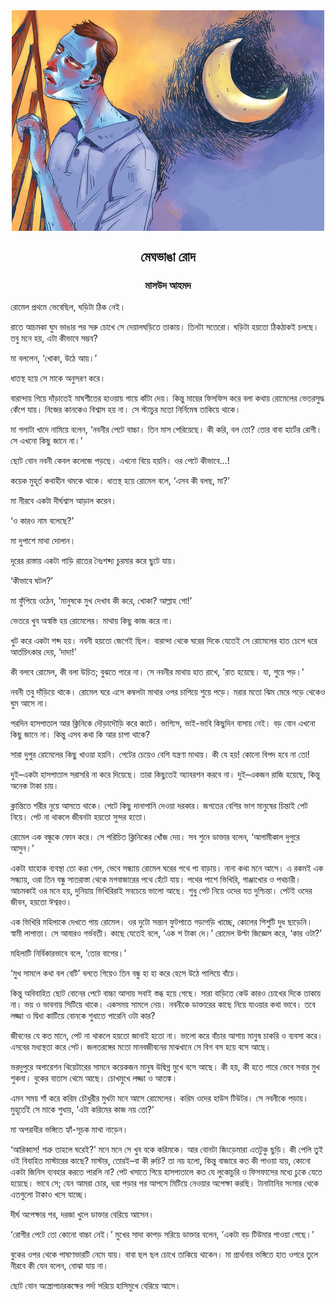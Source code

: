 <div align=center> <img align=center src='../images/prothomalo/মেঘভাঙা-রোদ@মাসউদ-আহমদ.jpg' width=500px >

<h2 align=center>মেঘভাঙা রোদ</h4><h3 align=center>মাসউদ আহমদ</h3>
</div>

রোমেল প্রথমে ভেবেছিল, ঘড়িটা ঠিক নেই।

রাতে আচমকা ঘুম ভাঙার পর সরু চোখে সে দেয়ালঘড়িতে তাকায়। তিনটা সতেরো। ঘড়িটা হয়তো ঠিকঠাকই চলছে। তবু মনে হয়, এটা কীভাবে সম্ভব?

মা বললেন, ‘খোকা, উঠে আয়।’

ধাতস্থ হয়ে সে মাকে অনুসরণ করে।

বারান্দায় গিয়ে দাঁড়াতেই মাঘশীতের হাওয়ায় গায়ে কাঁটা দেয়। কিন্তু মায়ের ফিসফিস করে বলা কথায় রোমেলের ভেতরসুদ্ধ কেঁপে যায়। নিজের কানকেও বিশ্বাস হয় না। সে স্ট্যাচুর মতো নির্নিমেষ তাকিয়ে থাকে।

মা গলাটা খাদে নামিয়ে বলেন, ‘নবনীর পেটে বাচ্চা। তিন মাস পেরিয়েছে। কী করি, বল তো? তোর বাবা হার্টের রোগী। সে এখনো কিছু জানে না।’

ছোট বোন নবনী কেবল কলেজে পড়ছে। এখনো বিয়ে হয়নি। ওর পেটে কীভাবে...!

কয়েক মুহূর্ত কথাহীন থমকে থাকে। ধাতস্থ হয়ে রোমেল বলে, ‘এসব কী বলছ, মা?’

মা নীরবে একটা দীর্ঘশ্বাস আড়াল করেন।

‘ও কারও নাম বলেছে?’

মা দুপাশে মাথা দোলান।

দূরের রাস্তায় একটা গাড়ি রাতের নৈঃশব্দ্য চুরমার করে ছুটে যায়।

‘কীভাবে ঘটল?’

মা ফুঁপিয়ে ওঠেন, ’মানুষকে মুখ দেখাব কী করে, খোকা? আল্লাহ গো!’

ভেতরে খুব অস্বস্তি হয় রোমেলের। মাথায় কিছু কাজ করে না।

খুট করে একটা শব্দ হয়। নবনী হয়তো জেগেই ছিল। বারান্দা থেকে ঘরের দিকে যেতেই সে রোমেলের হাত চেপে ধরে আর্তচিৎকার দেয়, ’দাদা!’

কী বলবে রোমেল, কী বলা উচিত; বুঝতে পারে না। সে নবনীর মাথায় হাত রাখে, ’রাত হয়েছে। যা, শুয়ে পড়।’

নবনী তবু দাঁড়িয়ে থাকে। রোমেল ঘরে এসে কম্বলটা মাথার ওপর চাপিয়ে শুয়ে পড়ে। মরার মতো ঝিম মেরে পড়ে থেকেও ঘুম আসে না।

পরদিন হাসপাতাল আর ক্লিনিকে দৌড়াদৌড়ি করে কাটে। ভাগ্যিস, ভাই-ভাবি কিছুদিন বাসায় নেই। বড় বোন এখনো কিছু জানে না। কিন্তু এসব কথা কি আর চাপা থাকে?

সারা দুপুর রোমেলের কিছু খাওয়া হয়নি। পেটের চেয়েও বেশি যন্ত্রণা মাথায়। কী যে হয়! কোনো বিপদ হবে না তো!

দুই–একটা হাসপাতাল সরাসরি না করে দিয়েছে। তারা কিছুতেই অ্যাবরশন করবে না। দুই–একজন রাজি হয়েছে, কিন্তু অনেক টাকা চায়।

ক্লান্তিতে শরীর নুয়ে আসতে থাকে। পেটে কিছু দানাপানি দেওয়া দরকার। জগতের বেশির ভাগ মানুষের চিন্তাই পেট নিয়ে। পেট না থাকলে জীবনটা হয়তো সুন্দর হতো।

রোমেল এক বন্ধুকে ফোন করে। সে পরিচিত ক্লিনিকের খোঁজ দেয়। সব শুনে ডাক্তার বলেন, ‘আগামীকাল দুপুরে আসুন।’

একটা যাহোক ব্যবস্থা তো করা গেল, ভেবে সন্ধ্যায় রোমেল ঘরের পথে পা বাড়ায়। নানা কথা মনে আসে। এ রকমই এক সন্ধ্যায়, ওরা তিন বন্ধু সাতরাস্তা থেকে মগবাজারের পথে হেঁটে যায়। পথের পাশে ভিখিরি, গাঞ্জাখোর ও পথচারী। আচমকাই ওর মনে হয়, দুনিয়ায় ভিখিরিরাই সবচেয়ে ভালো আছে। শুধু পেট নিয়ে ওদের যত দুশ্চিন্তা। পেটই ওদের জীবন, হয়তো ঈশ্বরও।

এক ভিখিরি মহিলাকে দেখতে পায় রোমেল। ওর দুটো সন্তান ফুটপাতে গড়াগড়ি খাচ্ছে, কোলের শিশুটি দুধ ছাড়েনি। স্বামী লাপাত্তা। সে আবারও গর্ভবতী। কাছে যেতেই বলে, ‘এক শ টাকা দে।’ রোমেল উল্টা জিজ্ঞেস করে, ‘কার ওটা?’

মহিলাটি নির্বিকারভাবে বলে, ‘তোর বাপের।’

‘মুখ সামলে কথা বল বেটি’ বলতে গিয়েও তিন বন্ধু হা হা করে হেসে উঠে পালিয়ে বাঁচে।

কিন্তু অবিবাহিত ছোট বোনের পেটে বাচ্চা আসায় সবাই স্তব্ধ হয়ে গেছে। সারা বাড়িতে কেউ কারও চোখের দিকে তাকায় না। ভয় ও ভাবনায় সিটিয়ে থাকে। একসময় সামলে নেয়। নবনীকে ডাক্তারের কাছে নিয়ে যাওয়ার কথা ভাবে। তবে লজ্জা ও দ্বিধা কাটিয়ে বোনকে শুধাতে পারেনি ওটা কার?

জীবনের যে কত মানে, পেট না থাকলে হয়তো জানাই হতো না। ভালো করে বাঁচার আশায় মানুষ চাকরি ও ব্যবসা করে। এসবের মধ্যস্থতা করে পেট। জলতরঙ্গের মতো মানবজীবনের মাঝখানে সে বিগ বস হয়ে বসে আছে।

ভরদুপুরে অপারেশন থিয়েটারের সামনে কয়েকজন মানুষ উদ্বিগ্ন মুখে বসে আছে। কী হয়, কী হতে পারে ভেবে সবার মুখ শুকনা। বুকের বাতাস থেমে আছে। চোখমুখে লজ্জা ও আতঙ্ক।

এমন সময় শাঁ করে করিম চৌধুরীর মুখটা মনে আসে রোমেলের। করিম ওদের হাউস টিউটর। সে নবনীকে পড়ায়। মুহূর্তেই সে মাকে শুধায়, ‘এটা করিমের কাজ নয় তো?’

মা অপরাধীর ভঙ্গিতে হ্যাঁ-সূচক মাথা নাড়েন।

‘আরিব্বাস! শত্রু তাহলে ঘরেই?’ মনে মনে সে খুব বকে করিমকে। আর বোনটা জিংড়েমারা এতটুকু ছুড়ি। কী পেলি তুই ওই বিবাহিত মাস্টারের কাছে? মাস্টার, তোরই–বা কী রুচি? তা নয় হলো, কিন্তু বাজারে কত কী পাওয়া যায়, কোনো একটা জিনিস ব্যবহার করতে পারলি না? পেট খসাতে গিয়ে হাসপাতালে কত যে লুকোচুরি ও ফিসফাসের মধ্যে ঢুকে যেতে হয়েছে। ভাবে সে; যেন আমরা চোর, ধরা পড়ার পর আপসে মিটিয়ে নেওয়ার অপেক্ষা করছি। টানাটানির সংসার থেকে এতগুলো টাকাও খসে যাচ্ছে।

দীর্ঘ অপেক্ষার পর, দরজা খুলে ডাক্তার বেরিয়ে আসেন।

‘রোগীর পেটে তো কোনো বাচ্চা নেই।’ মুখের সাদা কাপড় সরিয়ে ডাক্তার বলেন, ’একটা বড় টিউমার পাওয়া গেছে।’

বুকের ওপর থেকে পাষাণভারটি নেমে যায়। বাবা ছল ছল চোখে তাকিয়ে থাকেন। মা প্রার্থনার ভঙ্গিতে হাত ওপরে তুলে নীরবে কী যেন বলেন, বোঝা যায় না।

ছোট বোন অস্ত্রোপচারকক্ষের পর্দা সরিয়ে হাসিমুখে বেরিয়ে আসে।


